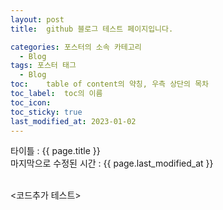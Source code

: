 ```yaml
---
layout: post
title:  github 블로그 테스트 페이지입니다.

categories: 포스터의 소속 카테고리
  - Blog
tags: 포스터 태그
  - Blog
toc:	table of content의 약칭, 우측 상단의 목차
toc_label:	toc의 이름
toc_icon:
toc_sticky:	true
last_modified_at: 2023-01-02
---
```


타이틀 : {{ page.title }} <br>
마지막으로 수정된 시간 : {{ page.last_modified_at }}<br><br>

<코드추가 테스트>
<script src="https://gist.github.com/yeonsoo1229/3545a8349c838da25e68372dc1bf8b16.js"></script>
